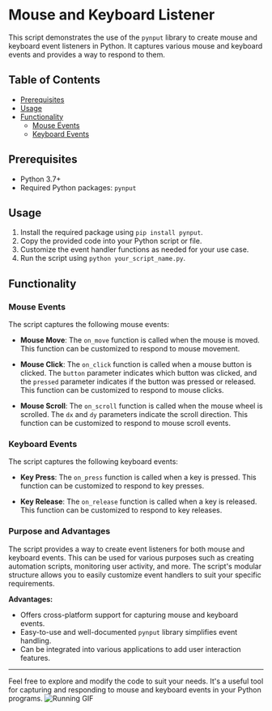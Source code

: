 # Mouse and Keyboard Listener 

This script demonstrates the use of the `pynput` library to create mouse and keyboard event listeners in Python. It captures various mouse and keyboard events and provides a way to respond to them.

## Table of Contents

- [Prerequisites](#prerequisites)
- [Usage](#usage)
- [Functionality](#functionality)
    - [Mouse Events](#mouse-events)
    - [Keyboard Events](#keyboard-events)

## Prerequisites

- Python 3.7+
- Required Python packages: `pynput`

## Usage

1. Install the required package using `pip install pynput`.
2. Copy the provided code into your Python script or file.
3. Customize the event handler functions as needed for your use case.
4. Run the script using `python your_script_name.py`.

## Functionality

### Mouse Events

The script captures the following mouse events:
- **Mouse Move**: The `on_move` function is called when the mouse is moved. This function can be customized to respond to mouse movement.

- **Mouse Click**: The `on_click` function is called when a mouse button is clicked. The `button` parameter indicates which button was clicked, and the `pressed` parameter indicates if the button was pressed or released. This function can be customized to respond to mouse clicks.

- **Mouse Scroll**: The `on_scroll` function is called when the mouse wheel is scrolled. The `dx` and `dy` parameters indicate the scroll direction. This function can be customized to respond to mouse scroll events.

### Keyboard Events

The script captures the following keyboard events:
- **Key Press**: The `on_press` function is called when a key is pressed. This function can be customized to respond to key presses.

- **Key Release**: The `on_release` function is called when a key is released. This function can be customized to respond to key releases.

### Purpose and Advantages

The script provides a way to create event listeners for both mouse and keyboard events. This can be used for various purposes such as creating automation scripts, monitoring user activity, and more. The script's modular structure allows you to easily customize event handlers to suit your specific requirements.

**Advantages:**
- Offers cross-platform support for capturing mouse and keyboard events.
- Easy-to-use and well-documented `pynput` library simplifies event handling.
- Can be integrated into various applications to add user interaction features.

---

Feel free to explore and modify the code to suit your needs. It's a useful tool for capturing and responding to mouse and keyboard events in your Python programs.
![Running GIF](  https://raw.githubusercontent.com/trinib/trinib/82213791fa9ff58d3ca768ddd6de2489ec23ffca/images/footer.svg)
